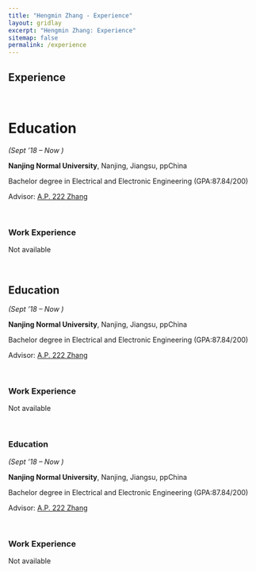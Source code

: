 ```yaml
---
title: "Hengmin Zhang - Experience"
layout: gridlay
excerpt: "Hengmin Zhang: Experience"
sitemap: false
permalink: /experience
---
```


## Experience

<p>&nbsp;</p>

<h1>Education</h1>

<p><em>(Sept &rsquo;18 &ndash; Now )</em></p>

<p><strong>Nanjing Normal University</strong>, Nanjing, Jiangsu, ppChina</p>

<p>Bachelor degree in Electrical and Electronic Engineering (GPA:87.84/200)</p>

<p>Advisor: <a href="http://d.njnu.edu.cn/person/3288.html">A.P. 222 Zhang</a> </p>

<p>&nbsp;</p>

<h3>Work Experience</h1>
<p>Not available</p>

<p>&nbsp;</p>

<h2>Education</h2>

<p><em>(Sept &rsquo;18 &ndash; Now )</em></p>

<p><strong>Nanjing Normal University</strong>, Nanjing, Jiangsu, ppChina</p>

<p>Bachelor degree in Electrical and Electronic Engineering (GPA:87.84/200)</p>

<p>Advisor: <a href="http://d.njnu.edu.cn/person/3288.html">A.P. 222 Zhang</a> </p>

<p>&nbsp;</p>

<h3>Work Experience</h2>
<p>Not available</p>


<p>&nbsp;</p>

<h3>Education</h3>

<p><em>(Sept &rsquo;18 &ndash; Now )</em></p>

<p><strong>Nanjing Normal University</strong>, Nanjing, Jiangsu, ppChina</p>

<p>Bachelor degree in Electrical and Electronic Engineering (GPA:87.84/200)</p>

<p>Advisor: <a href="http://d.njnu.edu.cn/person/3288.html">A.P. 222 Zhang</a> </p>

<p>&nbsp;</p>

<h3>Work Experience</h3>
<p>Not available</p>
